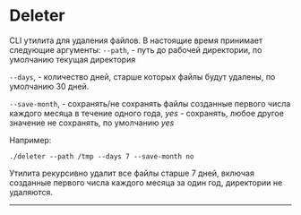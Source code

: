 # Deleter

CLI утилита для удаления файлов. В настоящие время принимает следующие аргументы:
`--path`, - путь до рабочей директории, по умолчанию текущая директория

`--days`, - количество дней, старше которых файлы будут удалены, по умолчанию
30 дней.

`--save-month`, - сохранять/не сохранять файлы созданные первого числа каждого
месяца в течение одного года, *yes* - сохранять, любое другое значение не
сохранять, по умолчанию *yes*

Например:

```shell
./deleter --path /tmp --days 7 --save-month no
```

Утилита рекурсивно удалит все файлы старше 7 дней, включая созданные первого
числа каждого месяца за один год, директории не удаляются.

***
